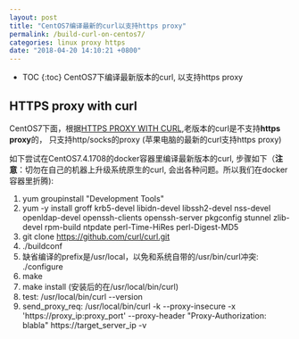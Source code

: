 ```yaml
---
layout: post
title: "CentOS7编译最新的curl以支持https proxy"
permalink: /build-curl-on-centos7/
categories: linux proxy https
date: "2018-04-20 14:10:21 +0800"
---
```


* TOC
{:toc}
CentOS7下编译最新版本的curl, 以支持https proxy

## HTTPS proxy with curl

CentOS7下面，根据[HTTPS PROXY WITH CURL](https://daniel.haxx.se/blog/2016/11/26/https-proxy-with-curl/),老版本的curl是不支持**https proxy**的， 只支持http/socks的proxy  (苹果电脑的最新的curl支持https proxy)

如下尝试在CentOS7.4.1708的docker容器里编译最新版本的curl, 步骤如下（**注意**：切勿在自己的机器上升级系统原生的curl, 会出各种问题。所以我们在docker 容器里折腾):

1. yum groupinstall "Development Tools"
2. yum -y install groff krb5-devel libidn-devel libssh2-devel nss-devel openldap-devel openssh-clients openssh-server pkgconfig stunnel zlib-devel rpm-build ntpdate perl-Time-HiRes perl-Digest-MD5
3. git clone https://github.com/curl/curl.git
4. ./buildconf
5. 缺省编译的prefix是/usr/local，以免和系统自带的/usr/bin/curl冲突: ./configure
6. make
7. make install (安装后的在/usr/local/bin/curl)
8. test: /usr/local/bin/curl --version
9. send_proxy_req: /usr/local/bin/curl -k --proxy-insecure -x 'https://proxy_ip:proxy_port' --proxy-header "Proxy-Authorization: blabla" https://target_server_ip -v